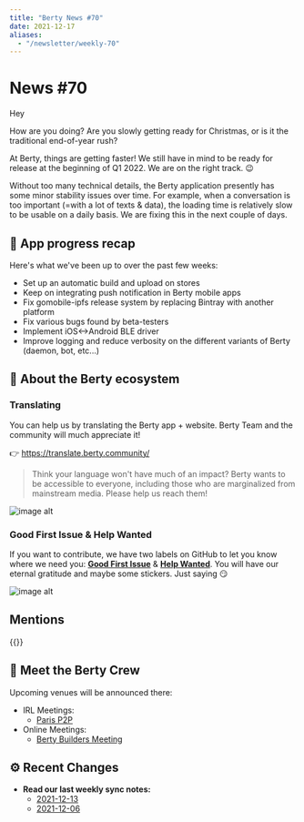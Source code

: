 ```yaml
---
title: "Berty News #70"
date: 2021-12-17
aliases:
  - "/newsletter/weekly-70"
---
```


# News #70

Hey

How are you doing? Are you slowly getting ready for Christmas, or is it the traditional end-of-year rush?

At Berty, things are getting faster! We still have in mind to be ready for release at the beginning of Q1 2022. We are on the right track. 😉

Without too many technical details, the Berty application presently has some minor stability issues over time. For example, when a conversation is too important (=with a lot of texts & data), the loading time is relatively slow to be usable on a daily basis. We are fixing this in the next couple of days.


## 📱 App progress recap

Here's what we've been up to over the past few weeks:
- Set up an automatic build and upload on stores
- Keep on integrating push notification in Berty mobile apps
- Fix gomobile-ipfs release system by replacing Bintray with another platform
- Fix various bugs found by beta-testers
- Implement iOS<->Android BLE driver
- Improve logging and reduce verbosity on the different variants of Berty (daemon, bot, etc...)

## 🚀 About the Berty ecosystem


### Translating

You can help us by translating the Berty app + website. Berty Team and the community will much appreciate it!

👉 https://translate.berty.community/

> Think your language won't have much of an impact? Berty wants to be accessible to everyone, including those who are marginalized from mainstream media. Please help us reach them!

![image alt](https://media.giphy.com/media/26BRDvCpnEukGhmHC/giphy.gif)

### Good First Issue & Help Wanted

If you want to contribute, we have two labels on GitHub to let you know where we need you: [**Good First Issue**](https://github.com/issues?q=is%3Aissue+is%3Aopen+org%3Aberty+label%3A%22good+first+issue%22+sort%3Aupdated-desc) & [**Help Wanted**](https://github.com/issues?q=is%3Aissue+is%3Aopen+org%3Aberty+label%3A%22help+wanted%22+sort%3Aupdated-desc+). You will have our eternal gratitude and maybe some stickers. Just saying 😏

![image alt](https://media.giphy.com/media/14jQC2AONxNBHq/giphy.gif)

## Mentions


{{<tweet id="1467685518645284873">}}



## 🎉 Meet the Berty Crew

Upcoming venues will be announced there:

* IRL Meetings:
    * [Paris P2P](https://p2p.paris/)
* Online Meetings:
    * [Berty Builders Meeting](https://www.meetup.com/berty-hq/)

## ⚙️ Recent Changes

* **Read our last weekly sync notes:**
    * [2021-12-13](https://github.com/berty/community/blob/master/meeting-notes/2021/Q4/2021-12-13--staff-team-weekly-sync.md)
    * [2021-12-06](https://github.com/berty/community/blob/master/meeting-notes/2021/Q4/2021-12-06--staff-team-weekly-sync.md)


